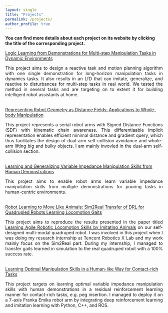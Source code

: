 ```yaml
---
layout: single
title: "Projects"
permalink: /projects/
author_profile: true
---
```

**You can find more details about each project on its website by clicking the title of the corresponding project.**

[Logic Learning from Demonstrations for Multi-step Manipulation Tasks in Dynamic Environments](https://sites.google.com/view/logic-lfd/)

<div style="text-align:justify;">
This project aims to design a reactive task and motion planning algorithm with one single demonstration for long-horizon manipulation tasks in dynamics tasks. It also results in an LfD that can imitate, generalize, and reactive to disturbances for multi-step tasks in real world. We tested the method in several tasks and are targeting on to extent it for building intelligent robot assistants at home.
</div>
<br/>

[Representing Robot Geometry as Distance Fields: Applications to Whole-body Manipulation](https://sites.google.com/view/lrdf)

<div style="text-align:justify;">
This project represents a serial robot arms with Signed Distance Functions (SDF) with kinematic chain awareness. This differentiaable implicit representation enables efficient minimal distance and gradient query, which thus facilitates the design of dual-arm self-collision avoidance and whole-arm lifting big and bulky objects. I am mainly invovled in the dual-arm self-collision section.
</div>
<br/>

[Learning and Generalizing Variable Impedance Manipulation Skills from Human Demonstrations](../_projects/projects-3.md)
<div style="text-align:justify;">
This project aims to enable robot arms learn variable impedance manipulation skills from multiple demonstrations for pouring tasks in human-centric environments.
</div>
<br/>

[Robot Learning to Move Like Animals: Sim2Real Transfer of DRL for Quadrupled Robots Learning Locomotion Gaits](../_projects/projects-2.md)
<div style="text-align:justify;">
This project aims to reproduce the results presented in the paper titled <a href="https://xbpeng.github.io/projects/Robotic_Imitation/2020_Robotic_Imitation.pdf">Learning Agile Robotic Locomotion Skills by Imitating Animals</a> on our self-designed multi-modal quadruped robot. I was involved in this project when I was doing my research internship at Tencent Robotics X Lab and my work mainly focus on the Sim2Real part. During my internship, I managed to transfer gaits learned in simulation to the real quadruped robot with a 100% success rate.
</div>
<br/>

[Learning Optimal Manipulation Skills in a Human-like Way for Contact-rich Tasks](../_projects/projects-1.md)
<div style="text-align:justify;">
This project targets on learning optimal variable impedance manipulation skills with human demonstrations in a residual reinforcement learning manner for contact-rich tasks, e.g. peg insertion. I managed to deploy it on a 7-axis Franka Emika robot arm by integrating deep reinforcement learning and imitation learning with Python, C++, and ROS.
</div>
<br/>

<!-- load other projects in _projects at the end
{% include base_path %}

{% for post in site.projects reversed %}
  {% include archive-single.html %}
{% endfor %} -->